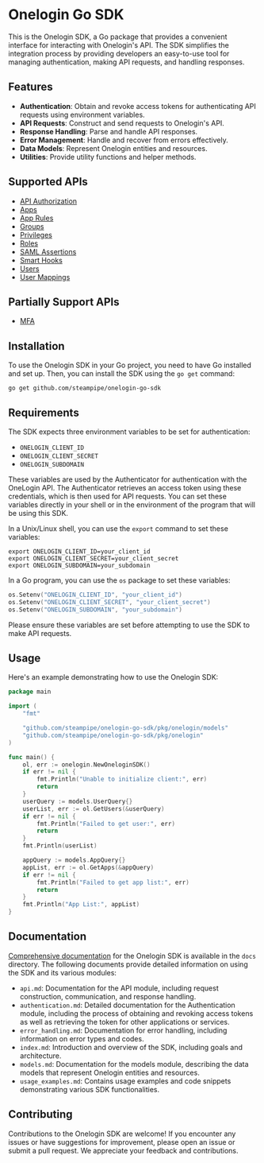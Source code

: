 
# Onelogin Go SDK

This is the Onelogin SDK, a Go package that provides a convenient interface for interacting with Onelogin's API. The SDK simplifies the integration process by providing developers an easy-to-use tool for managing authentication, making API requests, and handling responses.

## Features

- **Authentication**: Obtain and revoke access tokens for authenticating API requests using environment variables.
- **API Requests**: Construct and send requests to Onelogin's API.
- **Response Handling**: Parse and handle API responses.
- **Error Management**: Handle and recover from errors effectively.
- **Data Models**: Represent Onelogin entities and resources.
- **Utilities**: Provide utility functions and helper methods.


## Supported APIs
- [API Authorization](https://developers.onelogin.com/api-docs/2/api-authorization/overview)
- [Apps](https://developers.onelogin.com/api-docs/2/apps)
- [App Rules](https://developers.onelogin.com/api-docs/2/app-rules)
- [Groups](https://developers.onelogin.com/api-docs/2/groups)
- [Privileges](https://developers.onelogin.com/api-docs/1/privileges)
- [Roles](https://developers.onelogin.com/api-docs/2/roles)
- [SAML Assertions](https://developers.onelogin.com/api-docs/2/saml-assertions)
- [Smart Hooks](https://developers.onelogin.com/api-docs/2/smart-hooks)
- [Users](https://developers.onelogin.com/api-docs/2/users)
- [User Mappings](https://developers.onelogin.com/api-docs/2/user-mappings)

## Partially Support APIs
- [MFA](https://developers.onelogin.com/api-docs/2/multi-factor-authentication)

## Installation

To use the Onelogin SDK in your Go project, you need to have Go installed and set up. Then, you can install the SDK using the `go get` command:

```shell
go get github.com/steampipe/onelogin-go-sdk
```

## Requirements

The SDK expects three environment variables to be set for authentication:

- `ONELOGIN_CLIENT_ID`
- `ONELOGIN_CLIENT_SECRET`
- `ONELOGIN_SUBDOMAIN`

These variables are used by the Authenticator for authentication with the OneLogin API. The Authenticator retrieves an access token using these credentials, which is then used for API requests. You can set these variables directly in your shell or in the environment of the program that will be using this SDK.

In a Unix/Linux shell, you can use the `export` command to set these variables:

```shell
export ONELOGIN_CLIENT_ID=your_client_id
export ONELOGIN_CLIENT_SECRET=your_client_secret
export ONELOGIN_SUBDOMAIN=your_subdomain
```

In a Go program, you can use the `os` package to set these variables:

```go
os.Setenv("ONELOGIN_CLIENT_ID", "your_client_id")
os.Setenv("ONELOGIN_CLIENT_SECRET", "your_client_secret")
os.Setenv("ONELOGIN_SUBDOMAIN", "your_subdomain")
```

Please ensure these variables are set before attempting to use the SDK to make API requests.

## Usage

Here's an example demonstrating how to use the Onelogin SDK:

```go
package main

import (
	"fmt"

	"github.com/steampipe/onelogin-go-sdk/pkg/onelogin/models"
	"github.com/steampipe/onelogin-go-sdk/pkg/onelogin"
)

func main() {
	ol, err := onelogin.NewOneloginSDK()
	if err != nil {
		fmt.Println("Unable to initialize client:", err)
		return
	}
	userQuery := models.UserQuery{}
	userList, err := ol.GetUsers(&userQuery)
	if err != nil {
		fmt.Println("Failed to get user:", err)
		return
	}
	fmt.Println(userList)

	appQuery := models.AppQuery{}
	appList, err := ol.GetApps(&appQuery)
	if err != nil {
		fmt.Println("Failed to get app list:", err)
		return
	}
	fmt.Println("App List:", appList)
}
```

## Documentation

[Comprehensive documentation](docs/index.md) for the Onelogin SDK is available in the `docs` directory. The following documents provide detailed information on using the SDK and its various modules:

- `api.md`: Documentation for the API module, including request construction, communication, and response handling.
- `authentication.md`: Detailed documentation for the Authentication module, including the process of obtaining and revoking access tokens as well as retrieving the token for other applications or services.
- `error_handling.md`: Documentation for error handling, including information on error types and codes.
- `index.md`: Introduction and overview of the SDK, including goals and architecture.
- `models.md`: Documentation for the models module, describing the data models that represent Onelogin entities and resources.
- `usage_examples.md`: Contains usage examples and code snippets demonstrating various SDK functionalities.

## Contributing

Contributions to the Onelogin SDK are welcome! If you encounter any issues or have suggestions for improvement, please open an issue or submit a pull request. We appreciate your feedback and contributions.